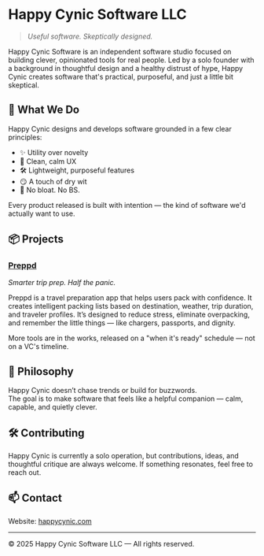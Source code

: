 # Happy Cynic Software LLC

> *Useful software. Skeptically designed.*

Happy Cynic Software is an independent software studio focused on building clever, opinionated tools for real people. Led by a solo founder with a background in thoughtful design and a healthy distrust of hype, Happy Cynic creates software that's practical, purposeful, and just a little bit skeptical.

## 🧠 What We Do

Happy Cynic designs and develops software grounded in a few clear principles:

- ✨ Utility over novelty  
- 🧼 Clean, calm UX  
- 🛠️ Lightweight, purposeful features  
- 😏 A touch of dry wit  
- 🚫 No bloat. No BS.

Every product released is built with intention — the kind of software we'd actually want to use.

## 📦 Projects

### [Preppd](https://github.com/HappyCynic/preppd)
*Smarter trip prep. Half the panic.*

Preppd is a travel preparation app that helps users pack with confidence. It creates intelligent packing lists based on destination, weather, trip duration, and traveler profiles. It’s designed to reduce stress, eliminate overpacking, and remember the little things — like chargers, passports, and dignity.

More tools are in the works, released on a "when it's ready" schedule — not on a VC's timeline.

## 🎯 Philosophy

Happy Cynic doesn’t chase trends or build for buzzwords.  
The goal is to make software that feels like a helpful companion — calm, capable, and quietly clever.

## 🛠️ Contributing

Happy Cynic is currently a solo operation, but contributions, ideas, and thoughtful critique are always welcome. If something resonates, feel free to reach out.

## 📫 Contact
 
Website: [happycynic.com](https://happycynic.com)

---

© 2025 Happy Cynic Software LLC — All rights reserved.
